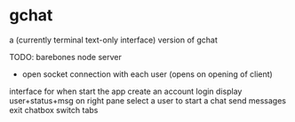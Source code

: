 # gchat
a (currently terminal text-only interface) version of gchat

TODO:
barebones node server
  - open socket connection with each user (opens on opening of client)

interface for when start the app
create an account
login
display user+status+msg on right pane
select a user to start a chat
send messages
exit chatbox
switch tabs

